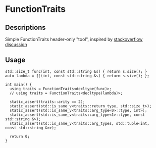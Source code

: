 # FunctionTraits

## Descriptions

Simple FunctionTraits header-only "tool", inspired by [stackoverflow discussion](https://stackoverflow.com/questions/7943525/is-it-possible-to-figure-out-the-parameter-type-and-return-type-of-a-lambda)

## Usage

```
std::size_t func(int, const std::string &s) { return s.size(); }
auto lambda = [](int, const std::string &s) { return s.size(); };

int main() {
  using traits = FunctionTraits<decltype(func)>;
  // using traits = FunctionTraits<decltype(lambda)>;

  static_assert(traits::arity == 2);
  static_assert(std::is_same_v<traits::return_type, std::size_t>);
  static_assert(std::is_same_v<traits::arg_type<0>::type, int>);
  static_assert(std::is_same_v<traits::arg_type<1>::type, const std::string &>);
  static_assert(std::is_same_v<traits::arg_types, std::tuple<int, const std::string &>>);

  return 0;
}
```
